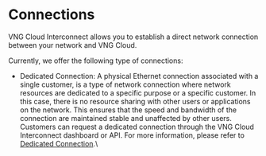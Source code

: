 # Connections

VNG Cloud Interconnect allows you to establish a direct network connection between your network and VNG Cloud.

Currently, we offer the following type of connections:

*   Dedicated Connection: A physical Ethernet connection associated with a single customer, is a type of network connection where network resources are dedicated to a specific purpose or a specific customer. In this case, there is no resource sharing with other users or applications on the network. This ensures that the speed and bandwidth of the connection are maintained stable and unaffected by other users. Customers can request a dedicated connection through the VNG Cloud Interconnect dashboard or API. For more information, please refer to[ Dedicated Connection](create-a-dedicated-connection.md).\


    <figure><img src="https://docs.vngcloud.vn/download/attachments/64553643/image2023-9-8_14-49-4.png?version=1&#x26;modificationDate=1694159346000&#x26;api=v2" alt=""><figcaption></figcaption></figure>


